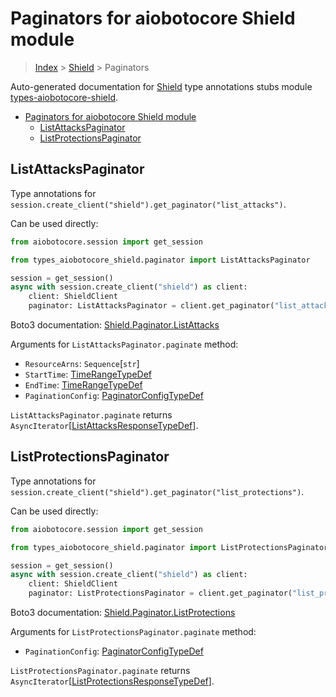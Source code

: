 <a id="paginators-for-aiobotocore-shield-module"></a>

# Paginators for aiobotocore Shield module

> [Index](../README.md) > [Shield](./README.md) > Paginators

Auto-generated documentation for
[Shield](https://boto3.amazonaws.com/v1/documentation/api/latest/reference/services/shield.html#Shield)
type annotations stubs module
[types-aiobotocore-shield](https://pypi.org/project/types-aiobotocore-shield/).

- [Paginators for aiobotocore Shield module](#paginators-for-aiobotocore-shield-module)
  - [ListAttacksPaginator](#listattackspaginator)
  - [ListProtectionsPaginator](#listprotectionspaginator)

<a id="listattackspaginator"></a>

## ListAttacksPaginator

Type annotations for
`session.create_client("shield").get_paginator("list_attacks")`.

Can be used directly:

```python
from aiobotocore.session import get_session

from types_aiobotocore_shield.paginator import ListAttacksPaginator

session = get_session()
async with session.create_client("shield") as client:
    client: ShieldClient
    paginator: ListAttacksPaginator = client.get_paginator("list_attacks")
```

Boto3 documentation:
[Shield.Paginator.ListAttacks](https://boto3.amazonaws.com/v1/documentation/api/latest/reference/services/shield.html#Shield.Paginator.ListAttacks)

Arguments for `ListAttacksPaginator.paginate` method:

- `ResourceArns`: `Sequence`\[`str`\]
- `StartTime`: [TimeRangeTypeDef](./type_defs.md#timerangetypedef)
- `EndTime`: [TimeRangeTypeDef](./type_defs.md#timerangetypedef)
- `PaginationConfig`:
  [PaginatorConfigTypeDef](./type_defs.md#paginatorconfigtypedef)

`ListAttacksPaginator.paginate` returns
`AsyncIterator`\[[ListAttacksResponseTypeDef](./type_defs.md#listattacksresponsetypedef)\].

<a id="listprotectionspaginator"></a>

## ListProtectionsPaginator

Type annotations for
`session.create_client("shield").get_paginator("list_protections")`.

Can be used directly:

```python
from aiobotocore.session import get_session

from types_aiobotocore_shield.paginator import ListProtectionsPaginator

session = get_session()
async with session.create_client("shield") as client:
    client: ShieldClient
    paginator: ListProtectionsPaginator = client.get_paginator("list_protections")
```

Boto3 documentation:
[Shield.Paginator.ListProtections](https://boto3.amazonaws.com/v1/documentation/api/latest/reference/services/shield.html#Shield.Paginator.ListProtections)

Arguments for `ListProtectionsPaginator.paginate` method:

- `PaginationConfig`:
  [PaginatorConfigTypeDef](./type_defs.md#paginatorconfigtypedef)

`ListProtectionsPaginator.paginate` returns
`AsyncIterator`\[[ListProtectionsResponseTypeDef](./type_defs.md#listprotectionsresponsetypedef)\].
